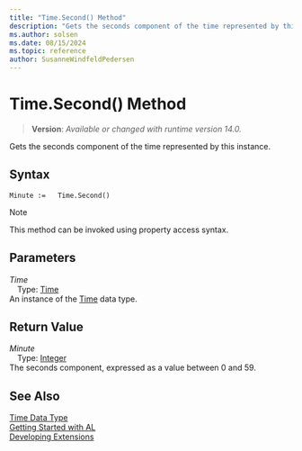 ```yaml
---
title: "Time.Second() Method"
description: "Gets the seconds component of the time represented by this instance."
ms.author: solsen
ms.date: 08/15/2024
ms.topic: reference
author: SusanneWindfeldPedersen
---
```

[//]: # (START>DO_NOT_EDIT)
[//]: # (IMPORTANT:Do not edit any of the content between here and the END>DO_NOT_EDIT.)
[//]: # (Any modifications should be made in the .xml files in the ModernDev repo.)
# Time.Second() Method
> **Version**: _Available or changed with runtime version 14.0._

Gets the seconds component of the time represented by this instance.


## Syntax
```AL
Minute :=   Time.Second()
```
> [!NOTE]
> This method can be invoked using property access syntax.
## Parameters
*Time*  
&emsp;Type: [Time](time-data-type.md)  
An instance of the [Time](time-data-type.md) data type.  

## Return Value
*Minute*  
&emsp;Type: [Integer](../integer/integer-data-type.md)  
The seconds component, expressed as a value between 0 and 59.


[//]: # (IMPORTANT: END>DO_NOT_EDIT)
## See Also
[Time Data Type](time-data-type.md)  
[Getting Started with AL](../../devenv-get-started.md)  
[Developing Extensions](../../devenv-dev-overview.md)